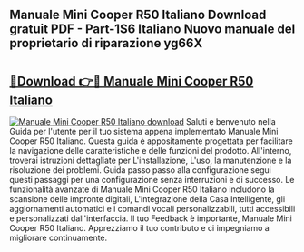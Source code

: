 ## Manuale Mini Cooper R50 Italiano Download gratuit PDF - Part-1S6 Italiano Nuovo manuale del proprietario di riparazione yg66X

# <h2><a href="http://dffxyiq.blite.top/?on=Manuale+Mini+Cooper+R50+Italiano">🔗Download 👉🔴 Manuale Mini Cooper R50 Italiano</a></h2>

[![Manuale Mini Cooper R50 Italiano download](https://i.imgur.com/lujVjoI.png)](http://dffxyiq.blite.top/?on=Manuale+Mini+Cooper+R50+Italiano)
Saluti e benvenuto nella Guida per l'utente per il tuo sistema appena implementato Manuale Mini Cooper R50 Italiano. Questa guida è appositamente progettata per facilitare la navigazione delle caratteristiche e delle funzioni del prodotto. All'interno, troverai istruzioni dettagliate per L'installazione, L'uso, la manutenzione e la risoluzione dei problemi. Guida passo passo alla configurazione segui questi passaggi per una configurazione senza interruzioni e di successo. Le funzionalità avanzate di Manuale Mini Cooper R50 Italiano includono la scansione delle impronte digitali, L'integrazione della Casa Intelligente, gli aggiornamenti automatici e i comandi vocali personalizzabili, tutti accessibili e personalizzati dall'interfaccia. Il tuo Feedback è importante, Manuale Mini Cooper R50 Italiano. Apprezziamo il tuo contributo e ci impegniamo a migliorare continuamente.
